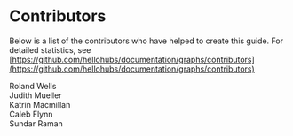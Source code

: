 # Contributors

Below is a list of the contributors who have helped to create this guide. For detailed statistics, see [https://github.com/hellohubs/documentation/graphs/contributors](https://github.com/hellohubs/documentation/graphs/contributors)

Roland Wells  
Judith Mueller  
Katrin Macmillan  
Caleb Flynn  
Sundar Raman